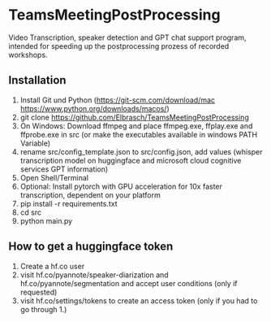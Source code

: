 # TeamsMeetingPostProcessing
Video Transcription, speaker detection and GPT chat support program, intended for speeding up the postprocessing prozess of recorded workshops.

## Installation
1. Install Git und Python (https://git-scm.com/download/mac https://www.python.org/downloads/macos/)
2. git clone https://github.com/Elbrasch/TeamsMeetingPostProcessing
3. On Windows: Download ffmpeg and place ffmpeg.exe, ffplay.exe and ffprobe.exe in src (or make the executables available in windows PATH Variable)
4. rename src/config_template.json to src/config.json, add values (whisper transcription model on huggingface and microsoft cloud cognitive services GPT information)
5. Open Shell/Terminal
6. Optional: Install pytorch with GPU acceleration for 10x faster transcription, dependent on your platform
7. pip install -r requirements.txt
8. cd src
9. python main.py

## How to get a huggingface token
1. Create a hf.co user
2. visit hf.co/pyannote/speaker-diarization and hf.co/pyannote/segmentation and accept user conditions (only if requested)
3. visit hf.co/settings/tokens to create an access token (only if you had to go through 1.)
